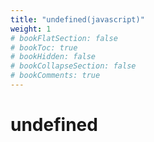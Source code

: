 ```yaml
---
title: "undefined(javascript)"
weight: 1
# bookFlatSection: false
# bookToc: true
# bookHidden: false
# bookCollapseSection: false
# bookComments: true
---
```


# undefined

